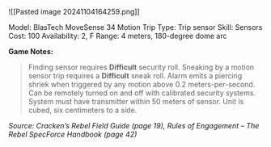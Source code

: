 ![[Pasted image 20241104164259.png]]

Model: BlasTech MoveSense 34 Motion Trip
Type: Trip sensor
Skill: Sensors
Cost: 100
Availability: 2, F
Range: 4 meters, 180-degree dome arc

**Game Notes:** 
> Finding sensor requires **Difficult** security roll. Sneaking by a motion sensor trip requires a **Difficult** sneak roll. Alarm emits a piercing shriek when triggered by any motion above 0.2 meters-per-second. Can be remotely turned on and off with calibrated security systems. System must have transmitter within 50 meters of sensor. Unit is cubed, six centimeters to a side.

*Source: Cracken’s Rebel Field Guide (page 19), Rules of Engagement – The Rebel SpecForce Handbook (page 42)*